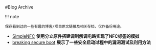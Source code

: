 #Blog Archive

!!! note

    保存看到过的一些有趣的博客/项目原文链接及相关存档，仅作备份用途。

* [SimpleNFC](SimpleNFC/index.md) **使用分立原件搭建调制解调电路实现了NFC标签的模拟**
* [breaking secure boot](breaking-secure-boot-on-google-nest-hub/index.md) **展示了一些安全启动过程中的漏洞测试及利用方法**
